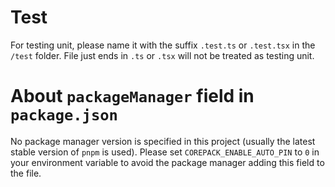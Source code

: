 Test
====

For testing unit, please name it with the suffix `.test.ts` or `.test.tsx` in the `/test` folder.
File just ends in `.ts` or `.tsx` will not be treated as testing unit.

About `packageManager` field in `package.json`
====

No package manager version is specified in this project (usually the latest stable version of `pnpm` is used).
Please set `COREPACK_ENABLE_AUTO_PIN` to `0` in your environment variable
to avoid the package manager adding this field to the file.